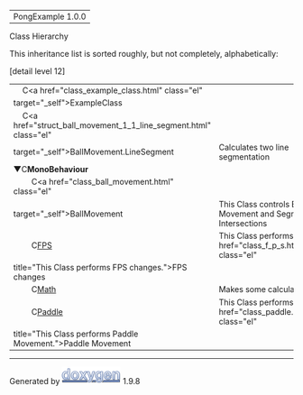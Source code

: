 <div id="top">

<div id="titlearea">

<table data-cellspacing="0" data-cellpadding="0">
<colgroup>
<col style="width: 100%" />
</colgroup>
<tbody>
<tr id="projectrow" class="odd">
<td id="projectalign"><div id="projectname">
PongExample<span id="projectnumber"> 1.0.0</span>
</div></td>
</tr>
</tbody>
</table>

</div>

</div>

<div class="header">

<div class="headertitle">

<div class="title">

Class Hierarchy

</div>

</div>

</div>

<div class="contents">

<div class="textblock">

This inheritance list is sorted roughly, but not completely,
alphabetically:

</div>

<div class="directory">

<div class="levels">

\[detail level
<span onclick="javascript:toggleLevel(1);">1</span><span onclick="javascript:toggleLevel(2);">2</span>\]

</div>

|                                                                                                                                                                                                    |                                                                  |
|----------------------------------------------------------------------------------------------------------------------------------------------------------------------------------------------------|------------------------------------------------------------------|
| <span style="width:16px;display:inline-block;"> </span><span class="icona"><span class="icon">C</span></span><a href="class_example_class.html" class="el"                                         
 target="_self">ExampleClass</a>                                                                                                                                                                     |                                                                  |
| <span style="width:16px;display:inline-block;"> </span><span class="icona"><span class="icon">C</span></span><a href="struct_ball_movement_1_1_line_segment.html" class="el"                       
 target="_self">BallMovement.LineSegment</a>                                                                                                                                                         | Calculates two line segmentation                                 |
| <span style="width:0px;display:inline-block;"> </span><span id="arr_2_" class="arrow" onclick="toggleFolder('2_')">▼</span><span class="icona"><span class="icon">C</span></span>**MonoBehaviour** |                                                                  |
| <span style="width:32px;display:inline-block;"> </span><span class="icona"><span class="icon">C</span></span><a href="class_ball_movement.html" class="el"                                         
 target="_self">BallMovement</a>                                                                                                                                                                     | This Class controls Ball Movement and Segment Intersections      |
| <span style="width:32px;display:inline-block;"> </span><span class="icona"><span class="icon">C</span></span><a href="class_f_p_s.html" class="el" target="_self">FPS</a>                          | This Class performs <a href="class_f_p_s.html" class="el"        
                                                                                                                                                                                                      title="This Class performs FPS changes.">FPS</a> changes          |
| <span style="width:32px;display:inline-block;"> </span><span class="icona"><span class="icon">C</span></span><a href="class_math.html" class="el" target="_self">Math</a>                          | Makes some calculating                                           |
| <span style="width:32px;display:inline-block;"> </span><span class="icona"><span class="icon">C</span></span><a href="class_paddle.html" class="el" target="_self">Paddle</a>                      | This Class performs <a href="class_paddle.html" class="el"       
                                                                                                                                                                                                      title="This Class performs Paddle Movement.">Paddle</a> Movement  |

</div>

</div>

------------------------------------------------------------------------

<span class="small">Generated
by [<img src="doxygen.svg" class="footer" width="104" height="31"
alt="doxygen" />](https://www.doxygen.org/index.html) 1.9.8</span>
